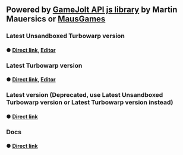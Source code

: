 ## Powered by [GameJolt API js library](https://github.com/MausGames/game-jolt-api-js-library) by Martin Mauersics or [MausGames](https://github.com/MausGames)
### Latest Unsandboxed Turbowarp version
#### ● [Direct link](https://extensions.turbowarp.org/gamejolt.js), [Editor](https://turbowarp.org/editor?extension=https://extensions.turbowarp.org/gamejolt.js)
### Latest Turbowarp version
#### ● [Direct link](https://softedco.github.io/GameJolt-API-Scratch-extension/GameJoltAPI-Twcpy.js), [Editor](https://turbowarp.org/editor?extension=https://softedco.github.io/GameJolt-API-Scratch-extension/GameJoltAPI-Twcpy.js)
### Latest version (Deprecated, use Latest Unsandboxed Turbowarp version or Latest Turbowarp version instead)
#### ● [Direct link](https://softedco.github.io/GameJolt-API-Scratch-extension/GameJoltAPI.js)
### Docs
#### ● [Direct link](https://softedco.github.io/GameJolt-API-Scratch-extension/DOCUMENTATION)
